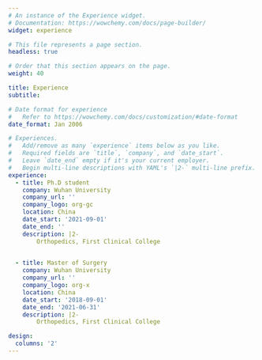 ```yaml
---
# An instance of the Experience widget.
# Documentation: https://wowchemy.com/docs/page-builder/
widget: experience

# This file represents a page section.
headless: true

# Order that this section appears on the page.
weight: 40

title: Experience
subtitle:

# Date format for experience
#   Refer to https://wowchemy.com/docs/customization/#date-format
date_format: Jan 2006

# Experiences.
#   Add/remove as many `experience` items below as you like.
#   Required fields are `title`, `company`, and `date_start`.
#   Leave `date_end` empty if it's your current employer.
#   Begin multi-line descriptions with YAML's `|2-` multi-line prefix.
experience:
  - title: Ph.D student
    company: Wuhan University
    company_url: ''
    company_logo: org-gc
    location: China
    date_start: '2021-09-01'
    date_end: ''
    description: |2-
        Orthopedics, First Clinical College

        
  - title: Master of Surgery
    company: Wuhan University
    company_url: ''
    company_logo: org-x
    location: China
    date_start: '2018-09-01'
    date_end: '2021-06-31'
    description: |2-
        Orthopedics, First Clinical College

design:
  columns: '2'
---
```

